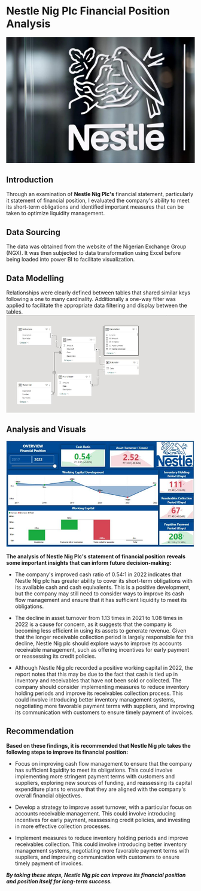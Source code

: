 # Nestle Nig Plc Financial Position Analysis

![](Nestle_Image.jpg)

## Introduction
Through an examination of **Nestle Nig Plc's** financial statement, particularly it statement of financial position, I evaluated the company's ability to meet its short-term obligations and identified important measures that can be taken to optimize liquidity management.

## Data Sourcing
The data was obtained from the website of the Nigerian Exchange Group (NGX). It was then subjected to data transformation using Excel before being loaded into power BI to facilitate visualization.

## Data Modelling
Relationships were clearly defined between tables that shared similar keys following a one to many cardinality. Additionally a one-way filter was applied to facilitate the appropriate data filtering and display between the tables.
![](Data_Model.JPG)

## Analysis and Visuals
![](Nestle_Dashboard.JPG)

**The analysis of Nestle Nig Plc's statement of financial position reveals some important insights that can inform future decision-making:**
- The company's improved cash ratio of 0.54:1 in 2022 indicates that Nestle Nig plc has greater ability to cover its short-term obligations with its available cash and cash equivalents. This is a positive development, but the company may still need to consider ways to improve its cash flow management and ensure that it has sufficient liquidity to meet its obligations.

- The decline in asset turnover from 1.13 times in 2021 to 1.08 times in 2022 is a cause for concern, as it suggests that the company is becoming less efficient in using its assets to generate revenue. Given that the longer receivable collection period is largely responsible for this decline, Nestle Nig plc should explore ways to improve its accounts receivable management, such as offering incentives for early payment or reassessing its credit policies.

- Although Nestle Nig plc recorded a positive working capital in 2022, the report notes that this may be due to the fact that cash is tied up in inventory and receivables that have not been sold or collected. The company should consider implementing measures to reduce inventory holding periods and improve its receivables collection process. This could involve introducing better inventory management systems, negotiating more favorable payment terms with suppliers, and improving its communication with customers to ensure timely payment of invoices.

## Recommendation
**Based on these findings, it is recommended that Nestle Nig plc takes the following steps to improve its financial position:**
- Focus on improving cash flow management to ensure that the company has sufficient liquidity to meet its obligations. This could involve implementing more stringent payment terms with customers and suppliers, exploring new sources of funding, and reassessing its capital expenditure plans to ensure that they are aligned with the company's overall financial objectives.

- Develop a strategy to improve asset turnover, with a particular focus on accounts receivable management. This could involve introducing incentives for early payment, reassessing credit policies, and investing in more effective collection processes.

- Implement measures to reduce inventory holding periods and improve receivables collection. This could involve introducing better inventory management systems, negotiating more favorable payment terms with suppliers, and improving communication with customers to ensure timely payment of invoices.

**_By taking these steps, Nestle Nig plc can improve its financial position and position itself for long-term success._**
